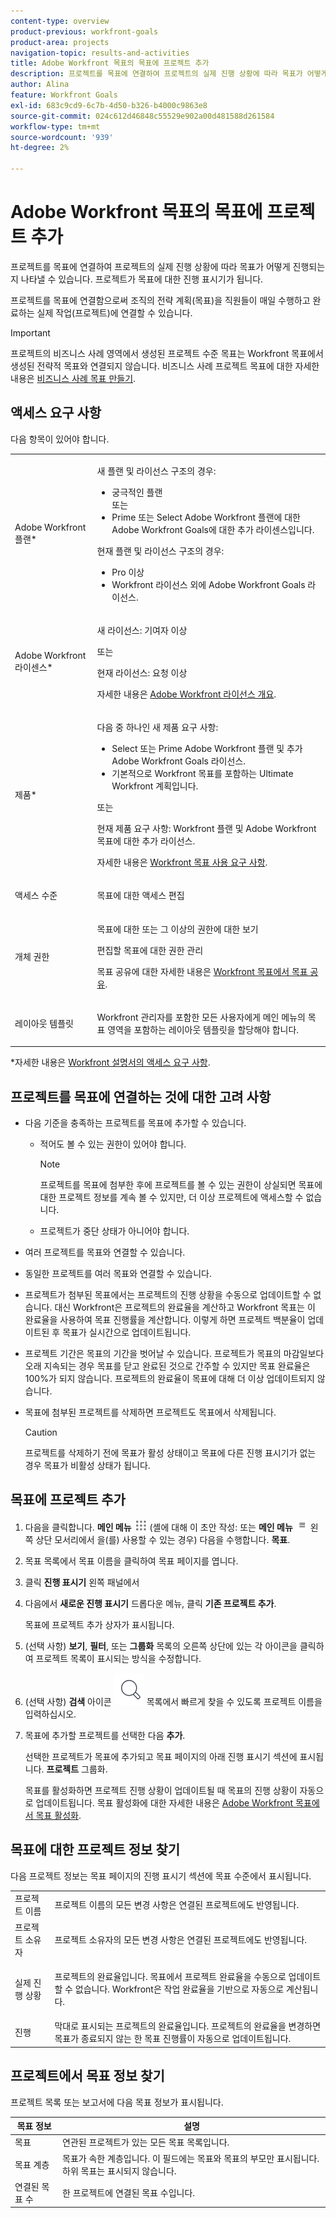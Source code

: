 ```yaml
---
content-type: overview
product-previous: workfront-goals
product-area: projects
navigation-topic: results-and-activities
title: Adobe Workfront 목표의 목표에 프로젝트 추가
description: 프로젝트를 목표에 연결하여 프로젝트의 실제 진행 상황에 따라 목표가 어떻게 진행되는지 나타낼 수 있습니다. 프로젝트가 목표에 대한 진행 표시기가 됩니다.
author: Alina
feature: Workfront Goals
exl-id: 683c9cd9-6c7b-4d50-b326-b4000c9863e8
source-git-commit: 024c612d46848c55529e902a00d481588d261584
workflow-type: tm+mt
source-wordcount: '939'
ht-degree: 2%

---
```


# Adobe Workfront 목표의 목표에 프로젝트 추가

<!--
THIS MIGHT NEED TO BE RENAMED BECAUSE THERE WILL BE OTHER OBJECTS CONNECTED TO GOALS IN THE FUTURE
-->

프로젝트를 목표에 연결하여 프로젝트의 실제 진행 상황에 따라 목표가 어떻게 진행되는지 나타낼 수 있습니다. 프로젝트가 목표에 대한 진행 표시기가 됩니다.

프로젝트를 목표에 연결함으로써 조직의 전략 계획(목표)을 직원들이 매일 수행하고 완료하는 실제 작업(프로젝트)에 연결할 수 있습니다.

>[!IMPORTANT]
>
>프로젝트의 비즈니스 사례 영역에서 생성된 프로젝트 수준 목표는 Workfront 목표에서 생성된 전략적 목표와 연결되지 않습니다. 비즈니스 사례 프로젝트 목표에 대한 자세한 내용은 [비즈니스 사례 목표 만들기](../../manage-work/projects/define-a-business-case/create-business-case-goals.md).


## 액세스 요구 사항

다음 항목이 있어야 합니다.

<table style="table-layout:auto">
<col>
</col>
<col>
</col>
<tbody>
 <tr> 
   <td role="rowheader">Adobe Workfront 플랜*</td> 
   <td> 
   <p>새 플랜 및 라이선스 구조의 경우:
  <ul><li>궁극적인 플랜 </li>
  또는
  <li>Prime 또는 Select Adobe Workfront 플랜에 대한 Adobe Workfront Goals에 대한 추가 라이센스입니다. </li></ul> </p>
<p>현재 플랜 및 라이선스 구조의 경우: 
<ul><li> Pro 이상 </li>
  <li>Workfront 라이선스 외에 Adobe Workfront Goals 라이선스.</li></ul></p>
   </td> 
  </tr>
 <tr>
 <td role="rowheader">Adobe Workfront 라이센스*</td>
 <td>
 <p>새 라이선스: 기여자 이상</p>
 또는
 <p>현재 라이선스: 요청 이상</p> <p>자세한 내용은 <a href="../../administration-and-setup/add-users/access-levels-and-object-permissions/wf-licenses.md" class="MCXref xref">Adobe Workfront 라이선스 개요</a>.</p> </td>
 </tr>
 <tr>
 <td role="rowheader">제품*</td>
 <td>
 <p> 다음 중 하나인 새 제품 요구 사항: </p>
<ul>
<li>Select 또는 Prime Adobe Workfront 플랜 및 추가 Adobe Workfront Goals 라이선스.</li>
<li>기본적으로 Workfront 목표를 포함하는 Ultimate Workfront 계획입니다. </li></ul>
 <p>또는</p>
 <p>현재 제품 요구 사항: Workfront 플랜 및 Adobe Workfront 목표에 대한 추가 라이선스. </p> <p>자세한 내용은 <a href="../../workfront-goals/goal-management/access-needed-for-wf-goals.md" class="MCXref xref">Workfront 목표 사용 요구 사항</a>. </p> </td>
 </tr>
 <tr>
 <td role="rowheader">액세스 수준</td>
 <td> <p>목표에 대한 액세스 편집</p> </td>
 </tr>
 <tr data-mc-conditions="">
 <td role="rowheader">개체 권한</td>
 <td>
  <div>
  <p>목표에 대한 또는 그 이상의 권한에 대한 보기</p>
  <p>편집할 목표에 대한 권한 관리</p>
  <p>목표 공유에 대한 자세한 내용은 <a href="../../workfront-goals/workfront-goals-settings/share-a-goal.md" class="MCXref xref">Workfront 목표에서 목표 공유</a>. </p>
  </div> </td>
 </tr>
 <tr>
   <td role="rowheader"><p>레이아웃 템플릿</p></td>
   <td> <p>Workfront 관리자를 포함한 모든 사용자에게 메인 메뉴의 목표 영역을 포함하는 레이아웃 템플릿을 할당해야 합니다. </p>  
</td>
  </tr>
</tbody>
</table>

*자세한 내용은 [Workfront 설명서의 액세스 요구 사항](/help/quicksilver/administration-and-setup/add-users/access-levels-and-object-permissions/access-level-requirements-in-documentation.md).

## 프로젝트를 목표에 연결하는 것에 대한 고려 사항

* 다음 기준을 충족하는 프로젝트를 목표에 추가할 수 있습니다.

   * 적어도 볼 수 있는 권한이 있어야 합니다.

     >[!NOTE]
     >
     >프로젝트를 목표에 첨부한 후에 프로젝트를 볼 수 있는 권한이 상실되면 목표에 대한 프로젝트 정보를 계속 볼 수 있지만, 더 이상 프로젝트에 액세스할 수 없습니다.

   * 프로젝트가 중단 상태가 아니어야 합니다.

* 여러 프로젝트를 목표와 연결할 수 있습니다.
* 동일한 프로젝트를 여러 목표와 연결할 수 있습니다.
* 프로젝트가 첨부된 목표에서는 프로젝트의 진행 상황을 수동으로 업데이트할 수 없습니다. 대신 Workfront은 프로젝트의 완료율을 계산하고 Workfront 목표는 이 완료율을 사용하여 목표 진행률을 계산합니다. 이렇게 하면 프로젝트 백분율이 업데이트된 후 목표가 실시간으로 업데이트됩니다.
* 프로젝트 기간은 목표의 기간을 벗어날 수 있습니다. 프로젝트가 목표의 마감일보다 오래 지속되는 경우 목표를 닫고 완료된 것으로 간주할 수 있지만 목표 완료율은 100%가 되지 않습니다. 프로젝트의 완료율이 목표에 대해 더 이상 업데이트되지 않습니다.

<!--this is no longer visible in the new redesigned interface for goals: logged a bug for this: https://experience.adobe.com/#/@adobeinternalworkfront/so:hub-Hub/workfront/issue/63ceb049000080d30022aab9a359f6f1/updates - but confirmed that this will not be brought back at least for now - Jan 2023. 

There is an indication on the goal list that the project no longer updates progress for the goal.

  ![](assets/goal-closed-project-active-warning-goal-list-350x94.png)
-->

* 목표에 첨부된 프로젝트를 삭제하면 프로젝트도 목표에서 삭제됩니다.

  >[!CAUTION]
  >
  >프로젝트를 삭제하기 전에 목표가 활성 상태이고 목표에 다른 진행 표시기가 없는 경우 목표가 비활성 상태가 됩니다.


## 목표에 프로젝트 추가

1. 다음을 클릭합니다. **메인 메뉴** ![](assets/main-menu-icon.png) (셸에 대해 이 초안 작성: 또는 **메인 메뉴** ![](assets/three-line-main-menu-icon.png) 왼쪽 상단 모서리에서 을(를) 사용할 수 있는 경우) 다음을 수행합니다. **목표**.
1. 목표 목록에서 목표 이름을 클릭하여 목표 페이지를 엽니다.
1. 클릭 **진행 표시기** 왼쪽 패널에서
1. 다음에서 **새로운 진행 표시기** 드롭다운 메뉴, 클릭 **기존 프로젝트 추가**.

   목표에 프로젝트 추가 상자가 표시됩니다.
1. (선택 사항) **보기**, **필터**, 또는 **그룹화** 목록의 오른쪽 상단에 있는 각 아이콘을 클릭하여 프로젝트 목록이 표시되는 방식을 수정합니다.
1. (선택 사항) **검색** 아이콘 ![](assets/search-icon.png) 목록에서 빠르게 찾을 수 있도록 프로젝트 이름을 입력하십시오.
1. 목표에 추가할 프로젝트를 선택한 다음 **추가**.

   선택한 프로젝트가 목표에 추가되고 목표 페이지의 아래 진행 표시기 섹션에 표시됩니다. **프로젝트** 그룹화.

   목표를 활성화하면 프로젝트 진행 상황이 업데이트될 때 목표의 진행 상황이 자동으로 업데이트됩니다. 목표 활성화에 대한 자세한 내용은 [Adobe Workfront 목표에서 목표 활성화](../goal-management/activate-goals.md).

## 목표에 대한 프로젝트 정보 찾기

<p>
다음 프로젝트 정보는 목표 페이지의 진행 표시기 섹션에 목표 수준에서 표시됩니다.

</p>

<table>
  <tr>
   <td>프로젝트 이름
   </td>
   <td>프로젝트 이름의 모든 변경 사항은 연결된 프로젝트에도 반영됩니다.
   </td>
  </tr>
  <tr>
   <td>프로젝트 소유자
   </td>
   <td>프로젝트 소유자의 모든 변경 사항은 연결된 프로젝트에도 반영됩니다.
   </td>
  </tr>
    <tr>
   <td>실제 진행 상황
   </td>
   <td> <p>프로젝트의 완료율입니다. 목표에서 프로젝트 완료율을 수동으로 업데이트할 수 없습니다. Workfront은 작업 완료율을 기반으로 자동으로 계산됩니다. </p>
   </td>
  </tr>
  <tr>
   <td>진행
   </td>
   <td>막대로 표시되는 프로젝트의 완료율입니다. 프로젝트의 완료율을 변경하면 목표가 종료되지 않는 한 목표 진행률이 자동으로 업데이트됩니다.
   </td>
  </tr>

</table>

## 프로젝트에서 목표 정보 찾기

프로젝트 목록 또는 보고서에 다음 목표 정보가 표시됩니다.

| 목표 정보 | 설명 |
|---|---|
| 목표 | 연관된 프로젝트가 있는 모든 목표 목록입니다. |
| 목표 계층 | 목표가 속한 계층입니다. 이 필드에는 목표와 목표의 부모만 표시됩니다. 하위 목표는 표시되지 않습니다. |
| 연결된 목표 수 | 한 프로젝트에 연결된 목표 수입니다. |
